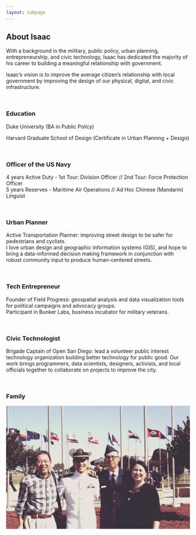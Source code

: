 ```yaml
---
layout: subpage
---
```


<h2 class="emphasize-header">About Isaac</h2>
<p>
  With a background in the military, public policy, urban planning,
  entrepreneurship, and civic technology, Isaac has dedicated the majority of
  his career to building a meaningful relationship with government.
</p>
<p>
  Isaac’s vision is to improve the average citizen’s relationship with local
  government by improving the design of our physical, digital, and civic infrastructure.
</p>
<br />

<h3>Education</h3>
<p>Duke University (BA in Public Policy)</p>
<p>
  Harvard Graduate School of Design (Certificate in Urban Planning + Design)
</p>
<br />

<h3>Officer of the US Navy</h3>
<p>
  4 years Active Duty - 1st Tour: Division Officer // 2nd Tour: Force Protection
  Officer
  <br />
  5 years Reserves - Maritime Air Operations // Ad Hoc Chinese (Mandarin)
  Linguist
</p>
<br />

<h3>
  Urban Planner
</h3>
<p>
  Active Transportation Planner: improving street design to be safer for
  pedestrians and cyclists.
  <br />
  I love urban design and geographic information systems (GIS), and hope to
  bring a data-informed decision making framework in conjunction with robust
  community input to produce human-centered streets.
</p>
<br />

<h3>
  Tech Entrepreneur
</h3>
<p>
  Founder of Field Progress: geospatial analysis and data visualization tools
  for political campaigns and advocacy groups.
  <br />
  Participant in Bunker Labs, business incubator for military veterans.
</p>
<br />

<h3>Civic Technologist</h3>
<p>
  Brigade Captain of Open San Diego: lead a volunteer public interest technology
  organization building better technology for public good. Our work brings
  programmers, data scientists, designers, activists, and local officials
  together to collaborate on projects to improve the city.
</p>
<br />

<h3>Family</h3>
<div style="max-width: 800px;">
  <img
    style="max-width: 100%; height: auto;"
    src="/assets/images/iw_military.jpg"
    alt="image of Isaac's family"
  />
</div>
